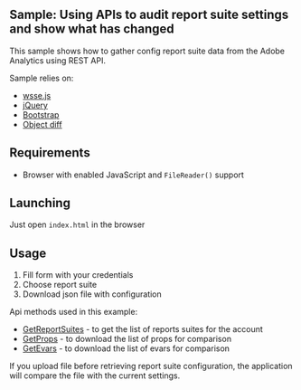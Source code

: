 ## Sample: Using APIs to audit report suite settings and show what has changed

This sample shows how to gather config report suite data from the Adobe Analytics using REST API.

Sample relies on:

* [wsse.js](https://github.com/vrruiz/wsse-js)
* [jQuery](https://jquery.com/)
* [Bootstrap](http://getbootstrap.com/)
* [Object diff](https://github.com/NV/objectDiff.js)

## Requirements 

* Browser with enabled JavaScript and `FileReader()` support

## Launching

Just open `index.html` in the browser

## Usage

1. Fill form with your credentials 
2. Choose report suite
3. Download json file with configuration

Api methods used in this example:
* [GetReportSuites](https://marketing.adobe.com/developer/api-explorer#Company.GetReportSuites) - to get the list of reports suites for the account
* [GetProps](https://marketing.adobe.com/developer/api-explorer#ReportSuite.GetProps) - to download the list of props for comparison
* [GetEvars](https://marketing.adobe.com/developer/api-explorer#ReportSuite.GetEvars) - to download the list of evars for comparison





If you upload file before retrieving report suite configuration, the application will compare the file with the current settings.